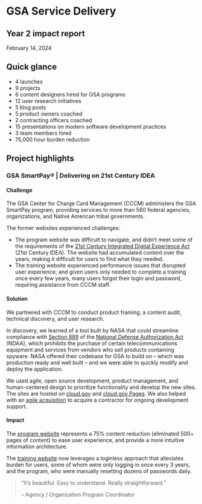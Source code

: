 # GSA Service Delivery

## Year 2 impact report

February 14, 2024

## Quick glance

- 4 launches
- 9 projects
- 6 content designers hired for GSA programs
- 12 user research initiatives
- 5 blog posts
- 5 product owners coached
- 2 contracting officers coached
- 15 presentations on modern software development practices
- 3 team members hired
- 75,000 hour burden reduction

## Project highlights

### **GSA SmartPay®** | Delivering on 21st Century IDEA

#### Challenge

The GSA Center for Charge Card Management (CCCM) administers the GSA SmartPay program, providing services to more than 560 federal agencies, organizations, and Native American tribal governments. 

The former websites experienced challenges: 
- The program website was difficult to navigate, and didn’t meet some of the requirements of the [21st Century Integrated Digital Experience Act](https://digital.gov/resources/delivering-digital-first-public-experience/) (21st Century IDEA). The website had accumulated content over the years, making it difficult for users to find what they needed.
- The training website experienced performance issues that disrupted user experience; and given users only needed to complete a training once every few years, many users forgot their login and password, requiring assistance from CCCM staff. 

#### Solution

We partnered with CCCM to conduct product framing, a content audit, technical discovery, and user research. 

In discovery, we learned of a tool built by NASA that could streamline compliance with [Section 889](https://www.acquisition.gov/Section-889-Policies) of the [National Defense Authorization Act](https://www.congress.gov/115/bills/hr5515/BILLS-115hr5515enr.pdf) (NDAA), which prohibits the purchase of certain telecommunications equipment and services from vendors who sell products containing spyware. NASA offered their codebase for GSA to build on – which was production ready and well built – and we were able to quickly modify and deploy the application.
 
We used agile, open source development, product management, and human-centered design to prioritize functionality and develop the new sites. The sites are hosted on [cloud.gov](https://cloud.gov/) and [cloud.gov Pages](https://cloud.gov/pages/). We also helped with an [agile acquisition](https://github.com/GSA/SmartPay-RFQ/blob/main/RFQ.md) to acquire a contractor for ongoing development support.

#### Impact

The [program website](https://smartpay.gsa.gov/) represents a 75% content reduction (eliminated 500+ pages of content) to ease user experience, and provide a more intuitive information architecture. 

The [training website](https://training.smartpay.gsa.gov/) now leverages a loginless approach that alleviates burden for users, some of whom were only logging in once every 3 years, and the program, who were manually resetting dozens of passwords daily. 

> “It’s beautiful. Easy to understand. Really straightforward.” 
>
> – Agency / Organization Program Coordinator

